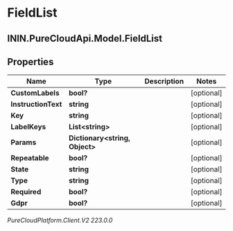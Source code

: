 # FieldList

## ININ.PureCloudApi.Model.FieldList

## Properties

|Name | Type | Description | Notes|
|------------ | ------------- | ------------- | -------------|
| **CustomLabels** | **bool?** |  | [optional] |
| **InstructionText** | **string** |  | [optional] |
| **Key** | **string** |  | [optional] |
| **LabelKeys** | **List&lt;string&gt;** |  | [optional] |
| **Params** | **Dictionary&lt;string, Object&gt;** |  | [optional] |
| **Repeatable** | **bool?** |  | [optional] |
| **State** | **string** |  | [optional] |
| **Type** | **string** |  | [optional] |
| **Required** | **bool?** |  | [optional] |
| **Gdpr** | **bool?** |  | [optional] |



_PureCloudPlatform.Client.V2 223.0.0_
